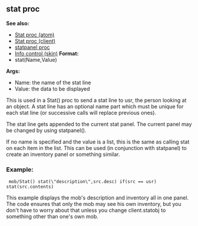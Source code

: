 ## stat proc
**See also:**
+   [Stat proc (atom)](/ref/atom/proc/Stat.md) 
+   [Stat proc (client)](/ref/client/proc/Stat.md) 
+   [statpanel proc](/ref/proc/statpanel.md) 
+   [Info control (skin)](/ref/%7Bskin%7D/control/info.md) <!-- -->
**Format:**
+   stat(Name,Value)
<!-- -->
**Args:**
+   Name: the name of the stat line
+   Value: the data to be displayed


This is used in a Stat() proc to send a stat line to usr, the
person looking at an object. A stat line has an optional name part which
must be unique for each stat line (or successive calls will replace
previous ones). 

The stat line gets appended to the current stat
panel. The current panel may be changed by using statpanel().


If no name is specified and the value is a list, this is the
same as calling stat on each item in the list. This can be used (in
conjunction with statpanel) to create an inventory panel or something
similar.
### Example:

```
 mob/Stat() stat(\"description\",src.desc) if(src == usr)
stat(src.contents) 
```
 

This example displays the mob\'s
description and inventory all in one panel. The code ensures that only
the mob may see his own inventory, but you don\'t have to worry about
that unless you change client.statobj to something other than one\'s own
mob.